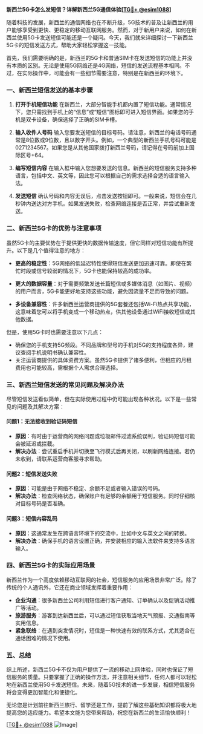 **新西兰5G卡怎么发短信？详解新西兰5G通信体验[[TG💪+ @esim1088](https://t.me/s/esim1088)]**

随着科技的发展，新西兰的通信网络也在不断升级，5G技术的普及让新西兰的用户能够享受到更快、更稳定的移动互联网服务。然而，对于新用户来说，如何在新西兰使用5G卡发送短信可能还是一个疑问。今天，我们就来详细探讨一下新西兰5G卡的短信发送方式，帮助大家轻松掌握这一技能。

首先，我们需要明确的是，新西兰的5G卡和普通SIM卡在发送短信的功能上并没有本质的区别。无论是使用5G网络还是4G网络，短信的发送流程基本相同。不过，在实际操作中，可能会有一些细节需要注意，特别是在新西兰的环境下。

### **一、新西兰短信发送的基本步骤**

1. **打开手机短信功能**
   在新西兰，大部分智能手机都内置了短信功能。通常情况下，您只需找到手机上的“信息”或“短信”图标即可进入短信界面。如果您的手机是双卡设备，确保选择了正确的SIM卡槽。

2. **输入收件人号码**
   输入您要发送短信的目标号码。请注意，新西兰的电话号码通常是8位数或9位数，且以数字开头。例如，一个典型的新西兰手机号码可能是0271234567。如果您是从其他国家拨打新西兰号码，请记得在号码前加上国际区号+64。

3. **编写短信内容**
   在输入框中输入您想要发送的信息。新西兰的短信服务支持多种语言，包括中文、英文等，因此您可以根据自己的需求选择合适的语言输入法。

4. **发送短信**
   确认号码和内容无误后，点击发送按钮即可。一般来说，短信会在几秒钟内送达对方手机。如果发送失败，检查网络连接是否正常，并尝试重新发送。

### **二、新西兰5G卡的优势与注意事项**

虽然5G卡的主要优势在于提供更快的数据传输速度，但它同样对短信功能有所提升。以下是几个值得注意的地方：

- **更高的稳定性**：5G网络的低延迟特性使得短信发送更加迅速可靠。即使在繁忙时段或信号较弱的情况下，5G卡也能保持较高的成功率。
  
- **更大的数据容量**：对于需要频繁发送长篇短信或多媒体消息（如图片、视频）的用户而言，5G卡能更好地支持这些功能，避免因流量不足而导致的问题。

- **多设备兼容性**：许多新西兰运营商提供的5G套餐还包括Wi-Fi热点共享功能，这意味着您可以将手机变成一个移动热点，供其他设备通过WiFi接收短信或其他数据。

但是，使用5G卡时也需要注意以下几点：
- 确保您的手机支持5G频段。不同品牌和型号的手机对5G的支持程度各异，建议查阅手机说明书确认兼容性。
- 关注运营商提供的具体资费方案。虽然5G卡提供了诸多便利，但相应的月租费用也可能较高，需根据个人需求合理选择。

### **三、新西兰短信发送的常见问题及解决办法**

尽管短信发送看似简单，但在实际使用过程中仍可能出现各种状况。以下是一些常见的问题及其解决方案：

#### **问题1：无法接收到验证码短信**
- **原因**：有时由于运营商的网络问题或垃圾邮件过滤系统误判，验证码短信可能会被延迟或拦截。
- **解决办法**：尝试重启手机并切换至飞行模式后再关闭，以刷新网络连接。若仍未收到，请联系运营商客服寻求帮助。

#### **问题2：短信发送失败**
- **原因**：可能是由于网络不稳定、余额不足或者输入错误的号码。
- **解决办法**：检查网络状态，确保账户有足够的余额用于短信服务。同时仔细核对目标号码是否准确。

#### **问题3：短信内容乱码**
- **原因**：这通常发生在跨语言环境下的交流中，比如中文与英文之间的转换。
- **解决办法**：确保手机的语言设置正确，并安装相应的输入法软件来支持多语言输入。

### **四、新西兰5G卡的实际应用场景**

新西兰作为一个高度依赖移动互联网的社会，短信服务的应用场景非常广泛。除了传统的个人通讯外，它还在商业领域发挥着重要作用：

- **企业沟通**：很多新西兰公司利用短信进行客户通知、订单确认以及促销活动推广等活动。
- **旅游服务**：游客到达新西兰后，可以通过短信获取当地天气预报、交通指南等实用信息。
- **紧急联络**：在遇到突发情况时，短信是一种快速有效的联系方式，尤其适合在通话困难的情况下使用。

### **五、总结**

综上所述，新西兰5G卡不仅为用户提供了一流的移动上网体验，同时也保证了短信服务的质量。只要掌握了正确的操作方法，并注意相关细节，任何人都可以轻松地在新西兰使用5G卡发送短信。未来，随着5G技术的进一步发展，相信短信服务将会变得更加智能化和便捷化。

无论您是计划前往新西兰旅行、留学还是工作，提前了解这些基础知识都将极大地提高您的适应能力。希望本文能为您带来帮助，祝您在新西兰的生活愉快顺利！

[[TG💪+ @esim1088](https://t.me/s/esim1088) ![Image](https://i.postimg.cc/4NQfJmqS/Snipaste-2025-05-13-00-14-12.png)]